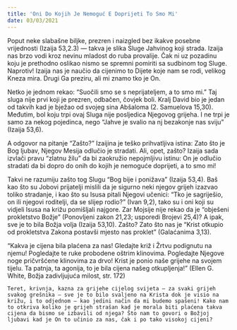 ```yaml
---
title: 'Oni Do Kojih Je Nemoguć E Doprijeti To Smo Mi'
date: 03/03/2021
---
```


Poput neke slabašne biljke, prezren i naizgled bez ikakve posebne vrijednosti (Izaija 53,2.3) — takva je slika Sluge Jahvinog koji strada. Izaija nas brzo vodi kroz nevinu mladost do ruba provalije. Čak ni uz pozadinu koju je prethodno oslikao nismo se spremni pomiriti sa sudbinom tog Sluge. Naprotiv! Izaija nas je naučio da cijenimo to Dijete koje nam se rodi, velikog Kneza mira. Drugi Ga preziru, ali mi znamo tko je On.

Netko je jednom rekao: “Suočili smo se s neprijateljem, a to smo mi.” Taj sluga nije prvi koji je prezren, odbačen, čovjek boli. Kralj David bio je jedan od takvih kad je bježao od svojeg sina Abšaloma (2. Samuelova 15,30). Međutim, bol koju trpi ovaj Sluga nije posljedica Njegovog grijeha. I ne trpi je samo za nekog pojedinca, nego “Jahve je svalio na nj bezakonje nas sviju” (Izaija 53,6).

A odgovor na pitanje “Zašto?” Izaijina je teško prihvatljiva istina: Zato što je Bog ljubav, Njegov Mesija odlučio je stradati. Ali, opet, zašto? Izaija sada izvlači pravu “zlatnu žilu” da bi zaokružio nepojmljivu istinu: On je odlučio stradati da bi dopro do onih do kojih je nemoguće doprijeti, a to smo mi!

Takvi ne razumiju zašto tog Slugu “Bog bije i ponižava” (Izaija 53,4). Baš kao što su Jobovi prijatelji mislili da je sigurno neki njegov grijeh izazvao toliko stradanje, i kao što su Isusa pitali Njegovi učenici: “Tko je sagriješio, on ili njegovi roditelji, da se slijep rodio?” (Ivan 9,2), tako su i oni koji su vidjeli Isusa na križu pomišljali najgore. Zar Mojsije nije rekao da je “obješeni prokletstvo Božje” (Ponovljeni zakon 21,23; usporedi Brojevi 25,4)? A ipak, sve je to bila Božja volja (Izaija 53,10). Zašto? Zato što nas je “Krist otkupio od prokletstva Zakona postavši mjesto nas proklet” (Galaćanima 3,13).

“Kakva je cijena bila plaćena za nas! Gledajte križ i Žrtvu podignutu na njemu! Pogledajte te ruke probodene oštrim klinovima. Pogledajte Njegove noge pričvršćene klinovima za drvo! Krist je ponio naše grijehe na svojem tijelu. Ta patnja, ta agonija, to je bila cijena našeg otkupljenja!” (Ellen G. White, Božja zadivljujuća milost, str. 172)

`Teret, krivnja, kazna za grijehe cijelog svijeta — za svaki grijeh svakog grešnika — sve je to bilo svaljeno na Krista dok je visio na križu, i to odjednom — kao jedini način da mi budemo spašeni! Kako nam to otkriva koliko je grijeh strašan kad je morala biti plaćena takva cijena da bismo se izbavili od njega? Što nam to govori o Božjoj ljubavi kad je On to učinio za nas, čak i po tako visokoj cijeni?`
